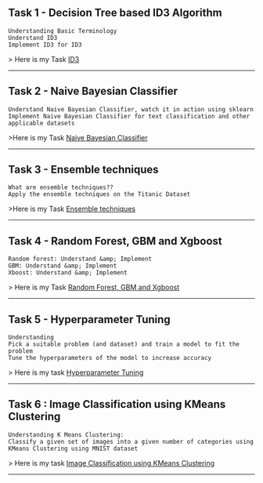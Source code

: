 ## Task 1 - Decision Tree based ID3 Algorithm
```
Understanding Basic Terminology
Understand ID3
Implement ID3 for ID3
```
&gt; Here is my Task [ID3](https://colab.research.google.com/drive/1ktHzOXXt0UhUnQiYGx2JIyT4Yltqce8p)

---
## Task 2 - Naive Bayesian Classifier
```
Understand Naive Bayesian Classifier, watch it in action using sklearn
Implement Naive Bayesian Classifier for text classification and other applicable datasets
```
&gt;Here is my Task [Naive Bayesian Classifier](https://colab.research.google.com/drive/1SV0jADE2StTdVPyKrhBDNtWNPZSX71Gg)

---
## Task 3 - Ensemble techniques
```
What are ensemble techniques??
Apply the ensemble techniques on the Titanic Dataset
```
&gt;Here is my Task [Ensemble techniques](https://colab.research.google.com/drive/1TRyNLafVy0G7aVgP2J62uBZMk14Tmzq_)

---
## Task 4 - Random Forest, GBM and Xgboost
```
Random forest: Understand &amp; Implement
GBM: Understand &amp; Implement
Xboost: Understand &amp; Implement
```
&gt; Here is my Task [Random Forest, GBM and Xgboost](https://colab.research.google.com/drive/1KIUj6zMK-976B7FucVdeW0pzGSH4Q3X6?usp=sharing)

---
## Task 5 - Hyperparameter Tuning
```
Understanding
Pick a suitable problem (and dataset) and train a model to fit the problem
Tune the hyperparameters of the model to increase accuracy
```
&gt; Here is my task [Hyperparameter Tuning](https://colab.research.google.com/drive/1GvlaPz4GfBnrPBLjmhYB-vnjqDl_eev5?usp=sharing)

---
## Task 6 : Image Classification using KMeans Clustering
```
Understanding K Means Clustering:
Classify a given set of images into a given number of categories using KMeans Clustering using MNIST dataset
```
&gt; Here is my task [Image Classification using KMeans Clustering](https://colab.research.google.com/drive/1FvdLZRL2MbAuS6LUmMEXk6LHSjtt8Rc9?usp=sharing)

---
